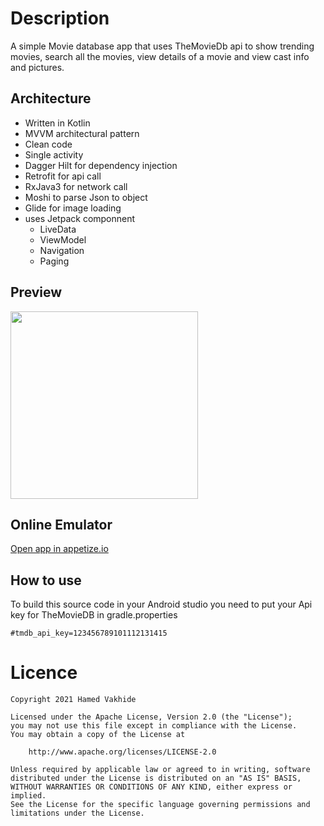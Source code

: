 # Description 
A simple Movie database app that uses TheMovieDb api to show trending movies, search all the movies, view details of a movie and view cast info and pictures.

## Architecture 
- Written in Kotlin
- MVVM architectural pattern
- Clean code
- Single activity
- Dagger Hilt for dependency injection
- Retrofit for api call
- RxJava3 for network call
- Moshi to parse Json to object
- Glide for image loading
- uses Jetpack componnent
    - LiveData
    - ViewModel
    - Navigation
    - Paging

## Preview
<img src="demo.gif" width="300" />

## Online Emulator
[Open app in appetize.io](https://appetize.io/app/gb6hfzdpjp3zq7btapwzc4e57m "Popular movie")

## How to use
To build this source code in your Android studio you need to put your Api key for TheMovieDB in gradle.properties

    #tmdb_api_key=123456789101112131415

# Licence

    Copyright 2021 Hamed Vakhide
    
    Licensed under the Apache License, Version 2.0 (the "License");
    you may not use this file except in compliance with the License.
    You may obtain a copy of the License at
    
        http://www.apache.org/licenses/LICENSE-2.0
    
    Unless required by applicable law or agreed to in writing, software
    distributed under the License is distributed on an "AS IS" BASIS,
    WITHOUT WARRANTIES OR CONDITIONS OF ANY KIND, either express or implied.
    See the License for the specific language governing permissions and
    limitations under the License.
